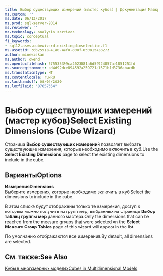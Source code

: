 ```yaml
---
title: Выбор существующих измерений (мастер кубов) | Документация Майкрософт
ms.custom: ''
ms.date: 06/13/2017
ms.prod: sql-server-2014
ms.reviewer: ''
ms.technology: analysis-services
ms.topic: conceptual
f1_keywords:
- sql12.asvs.cubewizard.existingdimselection.f1
ms.assetid: 3cb2551a-41a0-4af0-808f-050815428273
author: minewiskan
ms.author: owend
ms.openlocfilehash: 675535399ca4023081a6d59924857ae1851253fd
ms.sourcegitcommit: ad4d92dce894592a259721a1571b1d8736abacdb
ms.translationtype: MT
ms.contentlocale: ru-RU
ms.lasthandoff: 08/04/2020
ms.locfileid: "87657354"
---
```

# <a name="select-existing-dimensions-cube-wizard"></a><span data-ttu-id="f246d-102">Выбор существующих измерений (мастер кубов)</span><span class="sxs-lookup"><span data-stu-id="f246d-102">Select Existing Dimensions (Cube Wizard)</span></span>
  <span data-ttu-id="f246d-103">Страница **Выбор существующих измерений** позволяет выбрать существующие измерения, которые необходимо включить в куб.</span><span class="sxs-lookup"><span data-stu-id="f246d-103">Use the **Select Existing Dimensions** page to select the existing dimensions to include in the cube.</span></span>  
  
## <a name="options"></a><span data-ttu-id="f246d-104">Варианты</span><span class="sxs-lookup"><span data-stu-id="f246d-104">Options</span></span>  
 <span data-ttu-id="f246d-105">**Измерения**</span><span class="sxs-lookup"><span data-stu-id="f246d-105">**Dimensions**</span></span>  
 <span data-ttu-id="f246d-106">Выберите измерения, которые необходимо включить в куб.</span><span class="sxs-lookup"><span data-stu-id="f246d-106">Select the dimensions to include in the cube.</span></span>  
  
 <span data-ttu-id="f246d-107">В этом списке будут отображены только те измерения, доступ к которым можно получить из групп мер, выбранных на странице **Выбор таблиц группы мер** данного мастера.</span><span class="sxs-lookup"><span data-stu-id="f246d-107">Only the dimensions that can be reached from the measure groups that were selected on the **Select Measure Group Tables** page of this wizard will appear in the list.</span></span>  
  
 <span data-ttu-id="f246d-108">По умолчанию отображаются все измерения.</span><span class="sxs-lookup"><span data-stu-id="f246d-108">By default, all dimensions are selected.</span></span>  
  
## <a name="see-also"></a><span data-ttu-id="f246d-109">См. также:</span><span class="sxs-lookup"><span data-stu-id="f246d-109">See Also</span></span>  
 [<span data-ttu-id="f246d-110">Кубы в многомерных моделях</span><span class="sxs-lookup"><span data-stu-id="f246d-110">Cubes in Multidimensional Models</span></span>](multidimensional-models/cubes-in-multidimensional-models.md)  
  
  
